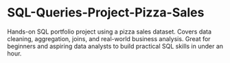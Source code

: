 # SQL-Queries-Project-Pizza-Sales
Hands-on SQL portfolio project using a pizza sales dataset. Covers data cleaning, aggregation, joins, and real-world business analysis. Great for beginners and aspiring data analysts to build practical SQL skills in under an hour.
